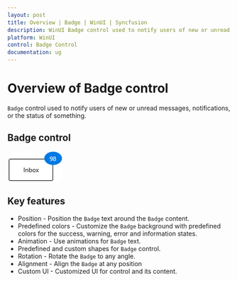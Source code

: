 ```yaml
---
layout: post
title: Overview | Badge | WinUI | Syncfusion
description: WinUI Badge control used to notify users of new or unread messages, notifications, or the status of something and different features.
platform: WinUI
control: Badge Control
documentation: ug
---
```


# Overview of Badge control

`Badge` control used to notify users of new or unread messages, notifications, or the status of something. 

## Badge control

![Displaying the Badge control](Getting-Started_images/Overview.gif)

## Key features

* Position - Position the `Badge` text around the `Badge` content.
* Predefined colors - Customize the `Badge` background with predefined colors for the success, warning, error and information states.
* Animation - Use animations for `Badge` text.
* Predefined and custom shapes for `Badge` control.
* Rotation - Rotate the `Badge` to any angle.
* Alignment - Align the `Badge` at any position
* Custom UI - Customized UI for control and its content.


